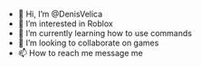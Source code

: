 - 👋 Hi, I’m @DenisVelica
- 👀 I’m interested in Roblox
- 🌱 I’m currently learning how to use commands
- 💞️ I’m looking to collaborate on games
- 📫 How to reach me message me


<!---
DenisVelica/DenisVelica is a ✨ special ✨ repository because its `README.md` (this file) appears on your GitHub profile.
You can click the Preview link to take a look at your changes.
--->
